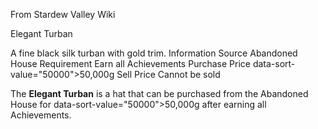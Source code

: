 From Stardew Valley Wiki

Elegant Turban

A fine black silk turban with gold trim. Information Source Abandoned House Requirement Earn all Achievements Purchase Price data-sort-value="50000"&gt;50,000g Sell Price Cannot be sold

The **Elegant Turban** is a hat that can be purchased from the Abandoned House for data-sort-value="50000"&gt;50,000g after earning all Achievements.